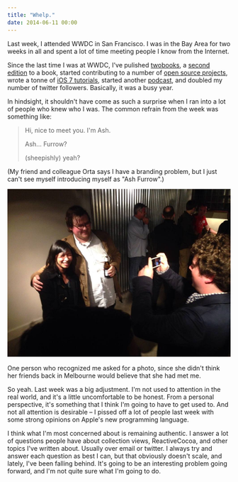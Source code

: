 ```yaml
---
title: "Whelp."
date: 2014-06-11 00:00
---
```


<import><p>Last week, I attended WWDC in San Francisco. I was in the Bay Area for two weeks in all and spent a lot of time meeting people I know from the Internet. </p>

<p>Since the last time I was at WWDC, I've pulished <a href="https://leanpub.com/iosfrp">two</a><a href="https://leanpub.com/your-first-ios-app">books</a>, a <a href="http://www.amazon.com/gp/product/B00IHZKDCU/ref=as_li_tl?ie=UTF8&amp;camp=1789&amp;creative=390957&amp;creativeASIN=B00IHZKDCU&amp;linkCode=as2&amp;tag=ashfur-20">second edition</a> to a book, started contributing to a number of <a href="https://github.com/ashfurrow/">open source projects</a>, wrote a tonne of <a href="http://www.teehanlax.com/blog/author/ash/">iOS 7 tutorials</a>, started another <a href="http://notificationcenter.tv">podcast</a>, and doubled my number of twitter followers. Basically, it was a busy year. </p>

<p>In hindsight, it shouldn't have come as such a surprise when I ran into a lot of people who knew who I was. The common refrain from the week was something like:</p>

<blockquote>
  <p>Hi, nice to meet you. I'm Ash. </p>
  
  <p>Ash... Furrow? </p>
  
  <p>(sheepishly) yeah?</p>
</blockquote>

<p>(My friend and colleague Orta says I have a branding problem, but I just can't see myself introducing myself as "Ash Furrow".)</p>
<img src="/img/import/blog/whelp/FC033F1F82AD4EEC89A67F06DDF4C18C.jpg" class="img-responsive"><p>One person who recognized me asked for a photo, since she didn't think her friends back in Melbourne would believe that she had met me. </p>

<p>So yeah. Last week was a big adjustment. I'm not used to attention in the real world, and it's a little uncomfortable to be honest. From a personal perspective, it's something that I think I'm going to have to get used to. And not all attention is desirable – I pissed off a lot of people last week with some strong opinions on Apple's new programming language. </p>

<p>I think what I'm most concerned about is remaining authentic. I answer a lot of questions people have about collection views, ReactiveCocoa, and other topics I've written about. Usually over email or twitter. I always try and answer each question as best I can, but that obviously doesn't scale, and lately, I've been falling behind. It's going to be an interesting problem going forward, and I'm not quite sure what I'm going to do. </p></import>

<!-- more -->

